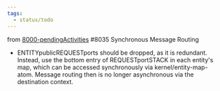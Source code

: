 ```yaml
---
tags:
  - status/todo
---
```

from [8000-pendingActivities](8000-pendingActivities.md)
#8035 Synchronous Message Routing

- ENTITYpublicREQUESTports should be dropped, as it is redundant. Instead, use the bottom entry of REQUESTportSTACK in each entity's map, which can be accessed synchronously via kernel/entity-map-atom. Message routing then is no longer asynchronous via the destination context.